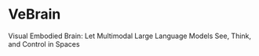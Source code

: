 # VeBrain
Visual Embodied Brain: Let Multimodal Large Language Models See, Think, and Control in Spaces
